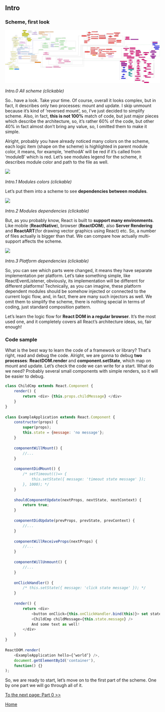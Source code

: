 ## Intro

### Scheme, first look


[![](../images/intro/all-page-stack-reconciler-25-scale.jpg)](../images/intro/all-page-stack-reconciler.svg)

<em>Intro.0 All scheme (clickable)</em>

So.. have a look. Take your time. Of course, overall it looks complex, but in fact, it describes only two processes: mount and update. I skip unmount because it’s kind of ‘reversed mount’, so, I’ve just decided to simplify scheme. Also, in fact, **this is not 100%** match of code, but just major pieces which describe the architecture, so, it’s rather 60% of the code, but other 40% in fact almost don’t bring any value, so, I omitted them to make it simple.

Alright, probably you have already noticed many colors on the scheme, each logic item (shape on the scheme) is highlighted in parent module color, it means, for example, ‘methodA’ will be red if it’s called from ‘moduleB’ which is red. Let’s see modules legend for the scheme, it describes module color and path to the file as well.

[![](https://rawgit.com/Bogdan-Lyashenko/Under-the-hood-ReactJS/7c2372e1/stack/images/intro/modules-src-path.svg)](https://rawgit.com/Bogdan-Lyashenko/Under-the-hood-ReactJS/7c2372e1/stack/images/intro/modules-src-path.svg)

<em>Intro.1 Modules colors (clickable)</em>

Let’s put them into a scheme to see **dependencies between modules**.

[![](https://rawgit.com/Bogdan-Lyashenko/Under-the-hood-ReactJS/7c2372e1/stack/images/intro/files-scheme.svg)](https://rawgit.com/Bogdan-Lyashenko/Under-the-hood-ReactJS/7c2372e1/stack/images/intro/files-scheme.svg)

<em>Intro.2 Modules dependencies (clickable)</em>

But, as you probably know, React is built to **support many environments**. Like mobile (**ReactNative**), browser (**ReactDOM**), also **Server Rendering** and **ReactART**(for drawing vector graphics using React) etc. So, a number of files actually is bigger than that. We can compare how actually multi-support affects the scheme.

[![](https://rawgit.com/Bogdan-Lyashenko/Under-the-hood-ReactJS/7c2372e1/stack/images/intro/modules-per-platform-scheme.svg)](https://rawgit.com/Bogdan-Lyashenko/Under-the-hood-ReactJS/7c2372e1/stack/images/intro/modules-per-platform-scheme.svg)

<em>Intro.3 Platform dependencies (clickable)</em>

So, you can see which parts were changed, it means they have separate implementation per platform. Let’s take something simple, like ReactEventListener, obviously, its implementation will be different for different platforms! Technically, as you can imagine, these platform dependent modules should be somehow injected or connected to the current logic flow, and, in fact, there are many such injectors as well. We omit them to simplify the scheme, there is nothing special in terms of coding, just standard composition pattern.

Let’s learn the logic flow for **React DOM in a regular browser**. It’s the most used one, and it completely covers all React’s architecture ideas, so, fair enough!


### Code sample

What is the best way to learn the code of a framework or library? That's right, read and debug the code. Alright, we are gonna to debug **two processes**: **ReactDOM.render** and **component.setState**, which map on mount and update. Let’s check the code we can write for a start. What do we need? Probably several small components with simple renders, so it will be easier to debug.

```javascript
class ChildCmp extends React.Component {
    render() {
        return <div> {this.props.childMessage} </div>
    }
}

class ExampleApplication extends React.Component {
    constructor(props) {
        super(props);
        this.state = {message: 'no message'};
    }

    componentWillMount() {
        //...
    }

    componentDidMount() {
        /* setTimeout(()=> {
            this.setState({ message: 'timeout state message' });
        }, 1000); */
    }

    shouldComponentUpdate(nextProps, nextState, nextContext) {
        return true;
    }

    componentDidUpdate(prevProps, prevState, prevContext) {
        //...
    }

    componentWillReceiveProps(nextProps) {
        //...
    }

    componentWillUnmount() {
        //...
    }

    onClickHandler() {
        /* this.setState({ message: 'click state message' }); */
    }

    render() {
        return <div>
            <button onClick={this.onClickHandler.bind(this)}> set state button </button>
            <ChildCmp childMessage={this.state.message} />
            And some text as well!
        </div>
    }
}

ReactDOM.render(
    <ExampleApplication hello={‘world’} />,
    document.getElementById('container'),
    function() {}
);
```

So, we are ready to start, let’s move on to the first part of the scheme. One by one part we will go through all of it.

[To the next page: Part 0 >>](./Part-0.md)


[Home](../../README.md)